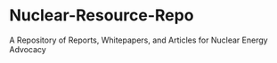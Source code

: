 # Nuclear-Resource-Repo
A Repository of Reports, Whitepapers, and Articles for Nuclear Energy Advocacy
